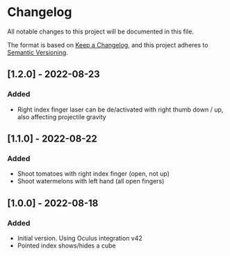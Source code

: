 # Changelog

All notable changes to this project will be documented in this file.

The format is based on [Keep a Changelog](https://keepachangelog.com/en/1.0.0/),
and this project adheres to [Semantic Versioning](https://semver.org/spec/v2.0.0.html).

## [1.2.0] - 2022-08-23

### Added

- Right index finger laser can be de/activated with right thumb down / up, also affecting projectile gravity

## [1.1.0] - 2022-08-22

### Added

- Shoot tomatoes with right index finger (open, not up)
- Shoot watermelons with left hand (all open fingers)

## [1.0.0] - 2022-08-18

### Added

- Initial version. Using Oculus integration v42
- Pointed index shows/hides a cube
